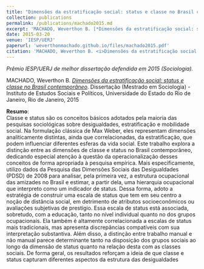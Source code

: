 ```yaml
---
title: "Dimensões da estratificação social: status e classe no Brasil contemporâneo"
collection: publications
permalink: /publications/machado2015.md
excerpt: 'MACHADO, Weverthon B. [*Dimensões da estratificação social: status e classe no Brasil contemporâneo*](weverthonmachado.github.io/files/machado2015.pdf). Dissertação (Mestrado em Sociologia) - Instituto de Estudos Sociais e Políticos, Universidade do Estado do Rio de Janeiro, Rio de Janeiro, 2015'
date: 2015-03-20
venue: 'IESP/UERJ'
paperurl: 'weverthonmachado.github.io/files/machado2015.pdf'
citation: 'MACHADO, Weverthon B. <i>Dimensões da estratificação social: status e classe no Brasil contemporâneo</i>. Dissertação (Mestrado em Sociologia) - Instituto de Estudos Sociais e Políticos, Universidade do Estado do Rio de Janeiro, Rio de Janeiro, 2015'
---
```


*Prêmio IESP/UERJ de melhor dissertação defendida em 2015 (Sociologia).*

MACHADO, Weverthon B. [*Dimensões da estratificação social: status e classe no Brasil contemporâneo*](weverthonmachado.github.io/files/machado2015.pdf). Dissertação (Mestrado em Sociologia) - Instituto de Estudos Sociais e Políticos, Universidade do Estado do Rio de Janeiro, Rio de Janeiro, 2015

**Resumo**:  
Classe e status são os conceitos básicos adotados pela maioria das pesquisas sociológicas sobre desigualdades, estratificação e mobilidade social. Na formulação clássica de Max Weber, eles representam dimensões analiticamente distintas, ainda que correlacionadas, da estratificação, que podem influenciar diferentes esferas da vida social. Este trabalho explora a distinção entre as dimensões de classe e status no Brasil contemporâneo, dedicando especial atenção à questão da operacionalização desses conceitos de forma apropriada à pesquisa empírica. Mais especificamente, utilizo dados da Pesquisa das Dimensões Sociais das Desigualdades (PDSD) de 2008 para analisar, pela primeira vez, a estrutura ocupacional das amizades no Brasil e estimar, a partir dela, uma hierarquia ocupacional que interpreto como um indicador de status. Dessa forma, adoto a estratégia de construir uma escala de status que tem em seu centro a noção de distância social, em detrimento de atributos socioeconômicos ou avaliações subjetivas de prestígio. Essa escala de status está associada, sobretudo, com a educação, tanto no nível individual quanto no dos grupos ocupacionais. Ela também é altamente correlacionada a escalas de status mais tradicionais, mas apresenta discrepâncias compatíveis com sua interpretação substantiva. Além disso, a distinção entre trabalho manual e não manual parece determinante tanto na disposição dos grupos sociais ao longo da dimensão de status quanto na relação desta com as classes sociais. De forma geral, os resultados reforçam a ideia de que classe e status capturam diferentes aspectos da estrutura das desigualdades

<meta name="citation_title" content="Dimensões da estratificação social: status e classe no Brasil contemporâneo">
<meta name="citation_author" content="Machado, Weverthon">
<meta name="citation_publication_date" content="2015">
<meta name="citation_pdf_url" content="weverthonmachado.github.io/files/machado2015.pdf">